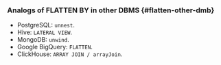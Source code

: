 ### Analogs of FLATTEN BY in other DBMS {#flatten-other-dmb}

* PostgreSQL: `unnest`.
* Hive: `LATERAL VIEW`.
* MongoDB: `unwind`.
* Google BigQuery: `FLATTEN`.
* ClickHouse: `ARRAY JOIN / arrayJoin`.